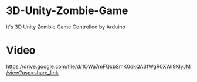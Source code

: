 # 3D-Unity-Zombie-Game
it's 3D Unity Zombie Game Controlled by Arduino
# Video
https://drive.google.com/file/d/1OWa7mFQxbSmK0dkQA3fWgR0XWI9XlyJM/view?usp=share_link
